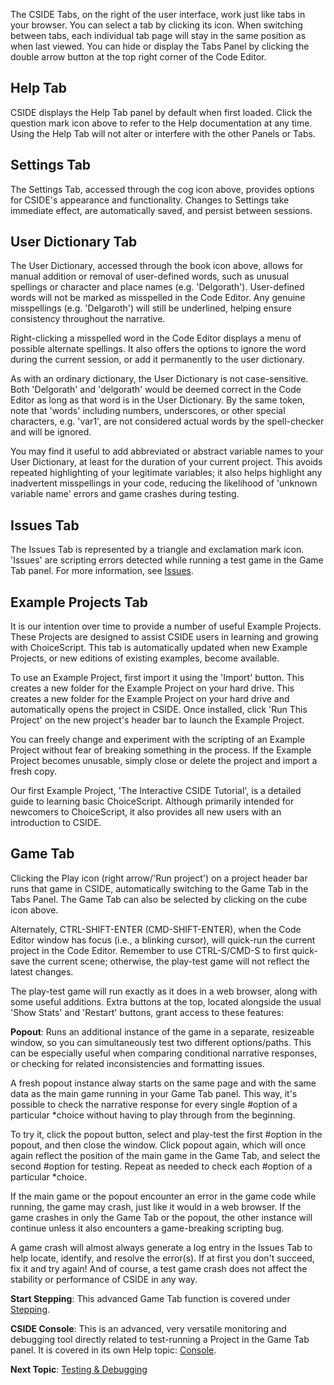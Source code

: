 The CSIDE Tabs, on the right of the user interface, work just like tabs in your browser. You can select a tab by clicking its icon. When switching between tabs, each individual tab page will stay in the same position as when last viewed. You can hide or display the Tabs Panel by clicking the double arrow button at the top right corner of the Code Editor.


## Help Tab

CSIDE displays the Help Tab panel by default when first loaded. Click the question mark icon above to refer to the Help documentation at any time. Using the Help Tab will not alter or interfere with the other Panels or Tabs.


## Settings Tab

The Settings Tab, accessed through the cog icon above, provides options for CSIDE's appearance and functionality. Changes to Settings take immediate effect, are automatically saved, and persist between sessions.


## User Dictionary Tab

The User Dictionary, accessed through the book icon above, allows for manual addition or removal of user-defined words, such as unusual spellings or character and place names (e.g. 'Delgorath'). User-defined words will not be marked as misspelled in the Code Editor. Any genuine misspellings (e.g. 'Delgaroth') will still be underlined, helping ensure consistency throughout the narrative.

Right-clicking a misspelled word in the Code Editor displays a menu of possible alternate spellings. It also offers the options to ignore the word during the current session, or add it permanently to the user dictionary.

As with an ordinary dictionary, the User Dictionary is not case-sensitive. Both 'Delgorath' and 'delgorath' would be deemed correct in the Code Editor as long as that word is in the User Dictionary. By the same token, note that 'words' including numbers, underscores, or other special characters, e.g. 'var1', are not considered actual words by the spell-checker and will be ignored.

You may find it useful to add abbreviated or abstract variable names to your User Dictionary, at least for the duration of your current project. This avoids repeated highlighting of your legitimate variables; it also helps highlight any inadvertent misspellings in your code, reducing the likelihood of 'unknown variable name' errors and game crashes during testing.


## Issues Tab

The Issues Tab is represented by a triangle and exclamation mark icon. 'Issues' are scripting errors detected while running a test game in the Game Tab panel. For more information, see [Issues](issues.md "Issues").


## Example Projects Tab

It is our intention over time to provide a number of useful Example Projects. These Projects are designed to assist CSIDE users in learning and growing with ChoiceScript. This tab is automatically updated when new Example Projects, or new editions of existing examples, become available.

To use an Example Project, first import it using the 'Import' button. This creates a new folder for the Example Project on your hard drive. This creates a new folder for the Example Project on your hard drive and automatically opens the project in CSIDE. Once installed, click 'Run This Project' on the new project's header bar to launch the Example Project.

You can freely change and experiment with the scripting of an Example Project without fear of breaking something in the process. If the Example Project becomes unusable, simply close or delete the project and import a fresh copy.

Our first Example Project, 'The Interactive CSIDE Tutorial', is a detailed guide to learning basic ChoiceScript. Although primarily intended for newcomers to ChoiceScript, it also provides all new users with an introduction to CSIDE.


## Game Tab

Clicking the Play icon (right arrow/'Run project') on a project header bar runs that game in CSIDE, automatically switching to the Game Tab in the Tabs Panel. The Game Tab can also be selected by clicking on the cube icon above.

Alternately, CTRL-SHIFT-ENTER (CMD-SHIFT-ENTER), when the Code Editor window has focus (i.e., a blinking cursor), will quick-run the current project in the Code Editor. Remember to use CTRL-S/CMD-S to first quick-save the current scene; otherwise, the play-test game will not reflect the latest changes.

The play-test game will run exactly as it does in a web browser, along with some useful additions. Extra buttons at the top, located alongside the usual 'Show Stats' and 'Restart' buttons, grant access to these features:


**Popout**: Runs an additional instance of the game in a separate, resizeable window, so you can simultaneously test two different options/paths. This can be especially useful when comparing conditional narrative responses, or checking for related inconsistencies and formatting issues.

A fresh popout instance alway starts on the same page and with the same data as the main game running in your Game Tab panel. This way, it's possible to check the narrative response for every single #option of a particular *choice without having to play through from the beginning.

To try it, click the popout button, select and play-test the first #option in the popout, and then close the window. Click popout again, which will once again reflect the position of the main game in the Game Tab, and select the second #option for testing. Repeat as needed to check each #option of a particular \*choice.

If the main game or the popout encounter an error in the game code while running, the game may crash, just like it would in a web browser. If the game crashes in only the Game Tab or the popout, the other instance will continue unless it also encounters a game-breaking scripting bug.

A game crash will almost always generate a log entry in the Issues Tab to help locate, identify, and resolve the error(s). If at first you don't succeed, fix it and try again! And of course, a test game crash does not affect the stability or performance of CSIDE in any way.


**Start Stepping**: This advanced Game Tab function is covered under [Stepping](stepping.md "Stepping").


**CSIDE Console**:  This is an advanced, very versatile monitoring and debugging tool directly related to test-running a Project in the Game Tab panel. It is covered in its own Help topic: [Console](console.md "Console").


**Next Topic**: [Testing & Debugging](testing-and-debugging.md "Testing & Debugging")